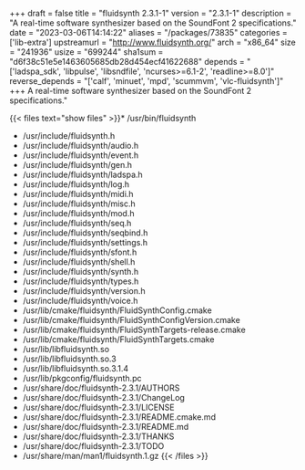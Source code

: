 +++
draft = false
title = "fluidsynth 2.3.1-1"
version = "2.3.1-1"
description = "A real-time software synthesizer based on the SoundFont 2 specifications."
date = "2023-03-06T14:14:22"
aliases = "/packages/73835"
categories = ['lib-extra']
upstreamurl = "http://www.fluidsynth.org/"
arch = "x86_64"
size = "241936"
usize = "699244"
sha1sum = "d6f38c51e5e1463605685db28d454ecf41622688"
depends = "['ladspa_sdk', 'libpulse', 'libsndfile', 'ncurses>=6.1-2', 'readline>=8.0']"
reverse_depends = "['calf', 'minuet', 'mpd', 'scummvm', 'vlc-fluidsynth']"
+++
A real-time software synthesizer based on the SoundFont 2 specifications."

{{< files text="show files" >}}* /usr/bin/fluidsynth
* /usr/include/fluidsynth.h
* /usr/include/fluidsynth/audio.h
* /usr/include/fluidsynth/event.h
* /usr/include/fluidsynth/gen.h
* /usr/include/fluidsynth/ladspa.h
* /usr/include/fluidsynth/log.h
* /usr/include/fluidsynth/midi.h
* /usr/include/fluidsynth/misc.h
* /usr/include/fluidsynth/mod.h
* /usr/include/fluidsynth/seq.h
* /usr/include/fluidsynth/seqbind.h
* /usr/include/fluidsynth/settings.h
* /usr/include/fluidsynth/sfont.h
* /usr/include/fluidsynth/shell.h
* /usr/include/fluidsynth/synth.h
* /usr/include/fluidsynth/types.h
* /usr/include/fluidsynth/version.h
* /usr/include/fluidsynth/voice.h
* /usr/lib/cmake/fluidsynth/FluidSynthConfig.cmake
* /usr/lib/cmake/fluidsynth/FluidSynthConfigVersion.cmake
* /usr/lib/cmake/fluidsynth/FluidSynthTargets-release.cmake
* /usr/lib/cmake/fluidsynth/FluidSynthTargets.cmake
* /usr/lib/libfluidsynth.so
* /usr/lib/libfluidsynth.so.3
* /usr/lib/libfluidsynth.so.3.1.4
* /usr/lib/pkgconfig/fluidsynth.pc
* /usr/share/doc/fluidsynth-2.3.1/AUTHORS
* /usr/share/doc/fluidsynth-2.3.1/ChangeLog
* /usr/share/doc/fluidsynth-2.3.1/LICENSE
* /usr/share/doc/fluidsynth-2.3.1/README.cmake.md
* /usr/share/doc/fluidsynth-2.3.1/README.md
* /usr/share/doc/fluidsynth-2.3.1/THANKS
* /usr/share/doc/fluidsynth-2.3.1/TODO
* /usr/share/man/man1/fluidsynth.1.gz
{{< /files >}}